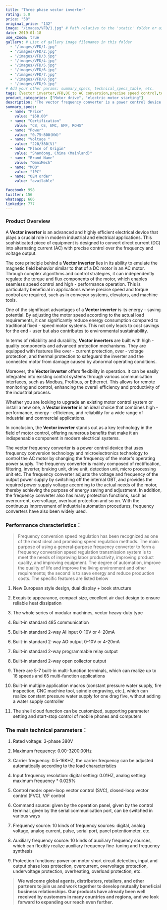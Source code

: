 ```yaml
---
title: "Three phase vector inverter"
rating: 5.0
price: "58"
original_price: "132"
image: "/images/VFD/1.jpg" # Path relative to the 'static' folder or use Hugo Pipes
date: 2019-01-18
use_xzoom: true
gallery: # List of gallery image filenames in this folder
  - "/images/VFD/1.jpg"
  - "/images/VFD/2.jpg"
  - "/images/VFD/3.jpg"
  - "/images/VFD/4.jpg"
  - "/images/VFD/5.jpg"
  - "/images/VFD/6.jpg"
  - "/images/VFD/7.jpg"
  - "/images/VFD/8.jpg"
  - "/images/VFD/9.jpg"
# Add your other params: summary_specs, technical_specs_table, etc.
tags: [Vector inverter,VFD,DC to AC conversion,precise speed control,torque and flux regulation,energy-saving,reliability and durability,advanced protection mechanisms,flexible operation,remote monitoring and control,industrial and commercial applications,motor control technology]
product_categories: ["Motor drive", "electric motor starting"]
description: "The vector frequency converter is a power control device that uses frequency conversion technology and microelectronics technology to control the AC motor by changing the frequency of the motor's operating power supply."
summary_specs:
  - name: "Price"
    value: "$58.00"
  - name: "Certification"
    value: "CB, CE, EMC, EMF, ROHS"
  - name: "Power"
    value: "0.75~800(KW)"
  - name: "Voltage "
    value: "220/380(V)"
  - name: "Place of Origin"
    value: "Shandong, China (Mainland)"
  - name: "Brand Name"
    value: "OmniMech"
  - name: "MOQ"
    value: "1PC"
  - name: "OEM order"
    value: "available"

facebook: 998
twitter: 156
whatsapp: 666
linkedin: 777    
---
```


### Product Overview
A **Vector inverter** is an advanced and highly efficient electrical device that plays a crucial role in modern industrial and electrical applications. This sophisticated piece of equipment is designed to convert direct current (DC) into alternating current (AC) with precise control over the frequency and voltage output. 

The core principle behind a **Vector inverter** lies in its ability to emulate the magnetic field behavior similar to that of a DC motor in an AC motor. Through complex algorithms and control strategies, it can independently regulate the torque and flux components of the motor, which enables seamless speed control and high - performance operation. This is particularly beneficial in applications where precise speed and torque control are required, such as in conveyor systems, elevators, and machine tools.

One of the significant advantages of a **Vector inverter** is its energy - saving potential. By adjusting the motor speed according to the actual load requirements, it can significantly reduce energy consumption compared to traditional fixed - speed motor systems. This not only leads to cost savings for the end - user but also contributes to environmental sustainability.

In terms of reliability and durability, **Vector inverters** are built with high - quality components and advanced protection mechanisms. They are equipped with features like over - current protection, over - voltage protection, and thermal protection to safeguard the inverter and the connected motor from damage caused by abnormal operating conditions.

Moreover, the **Vector inverter** offers flexibility in operation. It can be easily integrated into existing control systems through various communication interfaces, such as Modbus, Profibus, or Ethernet. This allows for remote monitoring and control, enhancing the overall efficiency and productivity of the industrial process.

Whether you are looking to upgrade an existing motor control system or install a new one, a **Vector inverter** is an ideal choice that combines high - performance, energy - efficiency, and reliability for a wide range of industrial and commercial applications.

In conclusion, the **Vector inverter** stands out as a key technology in the field of motor control, offering numerous benefits that make it an indispensable component in modern electrical systems.

The vector frequency converter is a power control device that uses frequency conversion technology and microelectronics technology to control the AC motor by changing the frequency of the motor's operating power supply. The frequency converter is mainly composed of rectification, filtering, inverter, braking unit, drive unit, detection unit, micro processing unit etc. The frequency converter adjusts the voltage and frequency of the output power supply by switching off the internal GBT, and provides the required power supply voltage according to the actual needs of the motor, thereby achieving the purpose of energy saving and adjustment. In addition, the frequency converter also has many protection functions, such as overcurrent, overvoltage, overload protection and so on. With the continuous improvement of industrial automation procedures, frequency converters have also been widely used.
### Performance characteristics：

> Frequency conversion speed regulation has been recognized as one of the most ideal and promising speed regulation methods. The main purpose of using a general-purpose frequency converter to form a frequency conversion speed regulation transmission system is to meet the needs of improving labor productivity, improving product quality, and improving equipment. The degree of automation, improve the quality of life and improve the living environment and other requirements; the second is to save energy and reduce production costs. The specific features are listed below


1. New European style design, dual display + book structure

2. Exquisite appearance, compact size, excellent air duct design to ensure reliable heat dissipation

3. The whole series of modular machines, vector heavy-duty type

4. Built-in standard 485 communication

5. Built-in standard 2-way AI input 0-10V or 4-20mA

6. Built-in standard 2-way AO output 0-10V or 4-20mA

7. Built-in standard 2-way programmable relay output

8. Built-in standard 2-way open collector output

9. There are 5-7 built-in multi-function terminals, which can realize up to 16 speeds and 65 multi-function applications

10. Built-in multiple application macros (constant pressure water supply, fire inspection, CNC machine tool, spindle engraving, etc.), which can realize constant pressure water supply for one drag five, without adding a water supply controller

11. The shell cloud function can be customized, supporting parameter setting and start-stop control of mobile phones and computers

### The main technical parameters：

1. Rated voltage: 3-phase 380V

2. Maximum frequency: 0.00-3200.00Hz

3. Carrier frequency: 0.5-16KHZ, the carrier frequency can be adjusted automatically according to the load characteristics

4. Input frequency resolution: digital setting: 0.01HZ, analog setting: maximum frequency * 0.025%

5. Control mode: open-loop vector control (SVC), closed-loop vector control (FVC), V/F control

6. Command source: given by the operation panel, given by the control terminal, given by the serial communication port, can be switched in various ways

7. Frequency source: 10 kinds of frequency sources: digital, analog voltage, analog current, pulse, serial port, panel potentiometer, etc.

8. Auxiliary frequency source: 10 kinds of auxiliary frequency sources, which can flexibly realize auxiliary frequency fine-tuning and frequency synthesis

9. Protection functions: power-on motor short circuit detection, input and output phase loss protection, overcurrent, overvoltage protection, undervoltage protection, overheating, overload protection, etc.


> **We welcome global agents, distributors, retailers, and other partners to join us and work together to develop mutually beneficial business relationships. Our products have already been well received by customers in many countries and regions, and we look forward to expanding our reach even further.**


